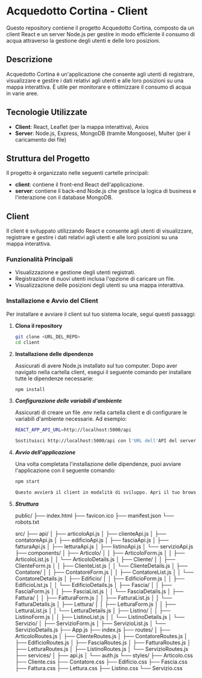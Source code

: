 # Acquedotto Cortina - Client

Questo repository contiene il progetto Acquedotto Cortina, composto da un client React e un server Node.js per gestire in modo efficiente il consumo di acqua attraverso la gestione degli utenti e delle loro posizioni.

## Descrizione

Acquedotto Cortina è un'applicazione che consente agli utenti di registrare, visualizzare e gestire i dati relativi agli utenti e alle loro posizioni su una mappa interattiva. È utile per monitorare e ottimizzare il consumo di acqua in varie aree.

## Tecnologie Utilizzate

- **Client**: React, Leaflet (per la mappa interattiva), Axios
- **Server**: Node.js, Express, MongoDB (tramite Mongoose), Multer (per il caricamento dei file)

## Struttura del Progetto

Il progetto è organizzato nelle seguenti cartelle principali:

- **client**: contiene il front-end React dell'applicazione.
- **server**: contiene il back-end Node.js che gestisce la logica di business e l'interazione con il database MongoDB.

## Client

Il client è sviluppato utilizzando React e consente agli utenti di visualizzare, registrare e gestire i dati relativi agli utenti e alle loro posizioni su una mappa interattiva.

### Funzionalità Principali

- Visualizzazione e gestione degli utenti registrati.
- Registrazione di nuovi utenti inclusa l'opzione di caricare un file.
- Visualizzazione delle posizioni degli utenti su una mappa interattiva.

### Installazione e Avvio del Client

Per installare e avviare il client sul tuo sistema locale, segui questi passaggi:

1. **Clona il repository**

   ```bash
   git clone <URL_DEL_REPO>
   cd client
   
2. **Installazione delle dipendenze**

    Assicurati di avere Node.js installato sul tuo computer. Dopo aver navigato nella cartella client, esegui il seguente comando per installare tutte le dipendenze necessarie:

    ```bash
    npm install

3. ***Configurazione delle variabili d'ambiente***

    Assicurati di creare un file .env nella cartella client e di configurare le variabili d'ambiente necessarie. Ad esempio:

    ```bash
    REACT_APP_API_URL=http://localhost:5000/api

    Sostituisci http://localhost:5000/api con l'URL dell'API del server se è diverso.

4. ***Avvio dell'applicazione***

    Una volta completata l'installazione delle dipendenze, puoi avviare l'applicazione con il seguente comando:

    ```bash
    npm start

    Questo avvierà il client in modalità di sviluppo. Apri il tuo browser e vai a http://localhost:3000 per visualizzare l'applicazione.

5. ***Struttura***

    public/
    ├── index.html
    ├── favicon.ico
    ├── manifest.json
    └── robots.txt

    src/
    ├── api/
    │   ├── articoloApi.js
    │   ├── clienteApi.js
    │   ├── contatoreApi.js
    │   ├── edificioApi.js
    │   ├── fasciaApi.js
    │   ├── fatturaApi.js
    │   ├── letturaApi.js
    │   ├── listinoApi.js
    │   └── servizioApi.js
    ├── components/
    │   ├── Articolo/
    │   │   ├── ArticoloForm.js
    │   │   ├── ArticoloList.js
    │   │   └── ArticoloDetails.js
    │   ├── Cliente/
    │   │   ├── ClienteForm.js
    │   │   ├── ClienteList.js
    │   │   └── ClienteDetails.js
    │   ├── Contatore/
    │   │   ├── ContatoreForm.js
    │   │   ├── ContatoreList.js
    │   │   └── ContatoreDetails.js
    │   ├── Edificio/
    │   │   ├── EdificioForm.js
    │   │   ├── EdificioList.js
    │   │   └── EdificioDetails.js
    │   ├── Fascia/
    │   │   ├── FasciaForm.js
    │   │   ├── FasciaList.js
    │   │   └── FasciaDetails.js
    │   ├── Fattura/
    │   │   ├── FatturaForm.js
    │   │   ├── FatturaList.js
    │   │   └── FatturaDetails.js
    │   ├── Lettura/
    │   │   ├── LetturaForm.js
    │   │   ├── LetturaList.js
    │   │   └── LetturaDetails.js
    │   ├── Listino/
    │   │   ├── ListinoForm.js
    │   │   ├── ListinoList.js
    │   │   └── ListinoDetails.js
    │   └── Servizio/
    │       ├── ServizioForm.js
    │       ├── ServizioList.js
    │       └── ServizioDetails.js
    ├── App.js
    ├── index.js
    ├── routes/
    │   ├── ArticoloRoutes.js
    │   ├── ClienteRoutes.js
    │   ├── ContatoreRoutes.js
    │   ├── EdificioRoutes.js
    │   ├── FasciaRoutes.js
    │   ├── FatturaRoutes.js
    │   ├── LetturaRoutes.js
    │   ├── ListinoRoutes.js
    │   └── ServizioRoutes.js
    ├── services/
    │   ├── api.js
    │   └── auth.js
    └── styles/
        ├── Articolo.css
        ├── Cliente.css
        ├── Contatore.css
        ├── Edificio.css
        ├── Fascia.css
        ├── Fattura.css
        ├── Lettura.css
        ├── Listino.css
        └── Servizio.css

